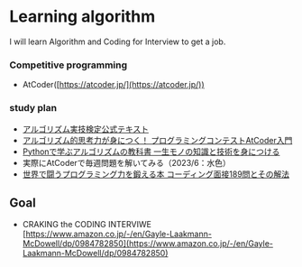 # Learning algorithm
I will learn Algorithm and Coding for Interview to get a job.

### **Competitive programming**

- AtCoder([https://atcoder.jp/](https://atcoder.jp/))

### study plan
- [アルゴリズム実技検定公式テキスト](https://www.amazon.co.jp/-/en/%E5%B2%A9%E4%B8%8B-%E7%9C%9F%E4%B9%9F-ebook/dp/B08QRNJ7M3/ref=sr_1_1?crid=1RBHM3KIIGDST&keywords=%E3%82%A2%E3%83%AB%E3%82%B4%E3%83%AA%E3%82%BA%E3%83%A0%E5%AE%9F%E6%8A%80%E6%A4%9C%E5%AE%9A%E5%85%AC%E5%BC%8F%E3%83%86%E3%82%AD%E3%82%B9%E3%83%88&qid=1669861101&qu=eyJxc2MiOiIwLjg2IiwicXNhIjoiMC40OSIsInFzcCI6IjAuNzYifQ%3D%3D&sprefix=python+%E3%81%A7%E5%AD%A6%E3%81%B6%E5%AE%9F%E8%A1%8C%E3%81%AE%E6%95%99%E7%A7%91%E6%9B%B8%2Caps%2C150&sr=8-1)
- [アルゴリズム的思考力が身につく！ プログラミングコンテストAtCoder入門](https://www.amazon.co.jp/gp/product/B0B6MLQ43C/ref=ppx_yo_dt_b_d_asin_title_o01?ie=UTF8&psc=1)
- [Pythonで学ぶアルゴリズムの教科書 一生モノの知識と技術を身につける](https://www.amazon.co.jp/-/en/%E5%BB%A3%E7%80%AC%E8%B1%AA/dp/4295011193/ref=sr_1_1?crid=3V400O2A2S72Q&keywords=python+%E3%81%A7%E5%AD%A6%E3%81%B6%E5%AE%9F%E8%A1%8C%E3%81%AE%E6%95%99%E7%A7%91%E6%9B%B8&qid=1669861043&qu=eyJxc2MiOiIwLjcwIiwicXNhIjoiMC4wMCIsInFzcCI6IjAuMDAifQ%3D%3D&sprefix=%2Caps%2C201&sr=8-1)
- 実際にAtCoderで毎週問題を解いてみる（2023/6：水色）
- [世界で闘うプログラミング力を鍛える本 コーディング面接189問とその解法](https://www.amazon.co.jp/%E4%B8%96%E7%95%8C%E3%81%A7%E9%97%98%E3%81%86%E3%83%97%E3%83%AD%E3%82%B0%E3%83%A9%E3%83%9F%E3%83%B3%E3%82%B0%E5%8A%9B%E3%82%92%E9%8D%9B%E3%81%88%E3%82%8B%E6%9C%AC-%E3%82%B3%E3%83%BC%E3%83%87%E3%82%A3%E3%83%B3%E3%82%B0%E9%9D%A2%E6%8E%A5189%E5%95%8F%E3%81%A8%E3%81%9D%E3%81%AE%E8%A7%A3%E6%B3%95-Gayle-Laakmann-McDowell/dp/4839960100)

## **Goal**
- CRAKING the CODING INTERVIWE<br>
[https://www.amazon.co.jp/-/en/Gayle-Laakmann-McDowell/dp/0984782850](https://www.amazon.co.jp/-/en/Gayle-Laakmann-McDowell/dp/0984782850)
